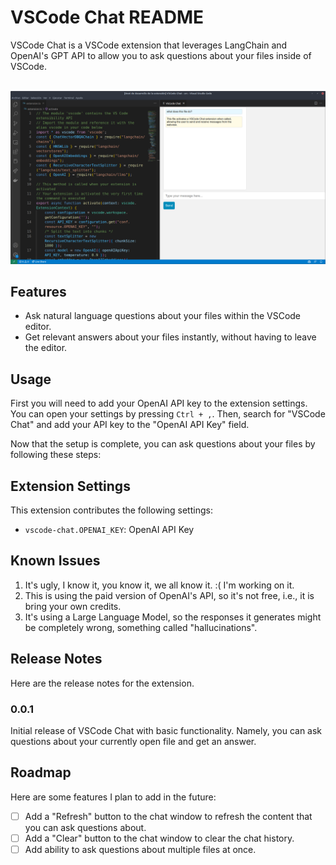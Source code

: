 # VSCode Chat README

VSCode Chat is a VSCode extension that leverages LangChain and OpenAI's GPT API to allow you to ask questions about your files inside of VSCode.

<p align="center">
    <br>
    <img src="https://raw.githubusercontent.com/ncoop57/vscode-chat/main/public/demo_vscode_chat.png" width="1024"/>
    <br>
<p>

## Features

* Ask natural language questions about your files within the VSCode editor.
* Get relevant answers about your files instantly, without having to leave the editor.

## Usage

First you will need to add your OpenAI API key to the extension settings. You can open your settings by pressing `Ctrl + ,`. Then, search for "VSCode Chat" and add your API key to the "OpenAI API Key" field.

Now that the setup is complete, you can ask questions about your files by following these steps:

## Extension Settings

This extension contributes the following settings:

* `vscode-chat.OPENAI_KEY`: OpenAI API Key

## Known Issues

1. It's ugly, I know it, you know it, we all know it. :( I'm working on it.
2. This is using the paid version of OpenAI's API, so it's not free, i.e., it is bring your own credits.
3. It's using a Large Language Model, so the responses it generates might be completely wrong, something called "hallucinations".


## Release Notes

Here are the release notes for the extension.

### 0.0.1

Initial release of VSCode Chat with basic functionality. Namely, you can ask questions about your currently open file and get an answer.

## Roadmap

Here are some features I plan to add in the future:

- [ ] Add a "Refresh" button to the chat window to refresh the content that you can ask questions about.
- [ ] Add a "Clear" button to the chat window to clear the chat history.
- [ ] Add ability to ask questions about multiple files at once.
